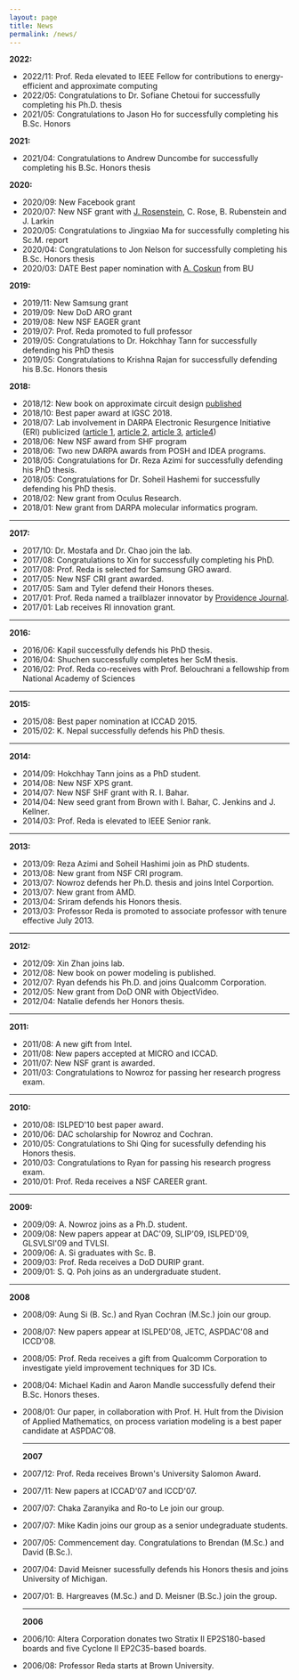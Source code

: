 ```yaml
---
layout: page
title: News
permalink: /news/
---
```


**2022:**
* 	2022/11: Prof. Reda elevated to IEEE Fellow for contributions to energy-efficient and approximate computing
* 	2022/05: Congratulations to Dr. Sofiane Chetoui for successfully completing his Ph.D. thesis
* 	2021/05: Congratulations to Jason Ho for successfully completing his B.Sc. Honors 	

**2021:**
* 	2021/04: Congratulations to Andrew Duncombe for successfully completing his B.Sc. Honors thesis

**2020:**

*	2020/09: New Facebook grant
*   2020/07: New NSF grant with [J. Rosenstein](http://rosenstein.engin.brown.edu), C. Rose, B. Rubenstein and J. Larkin
*   2020/05: Congratulations to Jingxiao Ma for successfully completing his Sc.M. report
*   2020/04: Congratulations to Jon Nelson for successfully completing his B.Sc. Honors thesis
*   2020/03: DATE Best paper nomination with [A. Coskun](https://www.bu.edu/eng/profile/ayse-coskun/) from BU 

**2019:**

*   2019/11: New Samsung grant
*   2019/09: New DoD ARO grant
*   2019/08: New NSF EAGER grant
*   2019/07: Prof. Reda promoted to full professor
*   2019/05: Congratulations to Dr. Hokchhay Tann for successfully defending his PhD thesis
*   2019/05: Congratulations to Krishna Rajan for successfully defending his B.Sc. Honors thesis

**2018:**

*   2018/12: New book on approximate circuit design [published](https://www.springer.com/la/book/9783319993218)
*   2018/10: Best paper award at IGSC 2018.
*   2018/07: Lab involvement in DARPA Electronic Resurgence Initiative (ERI) publicized ([article 1](https://www.darpa.mil/news-events/2018-07-24), [article 2](https://www.nextplatform.com/2018/02/05/inside-darpas-200-million-jump-microelectronics/), [article 3](http://jacobsschool.ucsd.edu/news/news_releases/release.sfe?id=2605), [article4](http://eecs.umich.edu/eecs/about/articles/2018/darpa-eri-sylvester.html))
*   2018/06: New NSF award from SHF program
*   2018/06: Two new DARPA awards from POSH and IDEA programs.
*   2018/05: Congratulations for Dr. Reza Azimi for successfully defending his PhD thesis.
*   2018/05: Congratulations for Dr. Soheil Hashemi for successfully defending his PhD thesis.
*   2018/02: New grant from Oculus Research.
*   2018/01: New grant from DARPA molecular informatics program.

* * *

**2017:**

*   2017/10: Dr. Mostafa and Dr. Chao join the lab.
*   2017/08: Congratulations to Xin for successfully completing his PhD.
*   2017/08: Prof. Reda is selected for Samsung GRO award.
*   2017/05: New NSF CRI grant awarded.
*   2017/05: Sam and Tyler defend their Honors theses.
*   2017/01: Prof. Reda named a trailblazer innovator by [Providence Journal](http://www.providencejournal.com/news/20170103/ri-innovators-11-trailblazers-to-follow-in-2017).
*   2017/01: Lab receives RI innovation grant.

* * *

**2016:**

*   2016/06: Kapil successfully defends his PhD thesis.
*   2016/04: Shuchen successfully completes her ScM thesis.
*   2016/02: Prof. Reda co-receives with Prof. Belouchrani a fellowship from National Academy of Sciences

* * *

**2015:**

*   2015/08: Best paper nomination at ICCAD 2015.
*   2015/02: K. Nepal successfully defends his PhD thesis.

* * *

**2014:**

*   2014/09: Hokchhay Tann joins as a PhD student.
*   2014/08: New NSF XPS grant.
*   2014/07: New NSF SHF grant with R. I. Bahar.
*   2014/04: New seed grant from Brown with I. Bahar, C. Jenkins and J. Kellner.
*   2014/03: Prof. Reda is elevated to IEEE Senior rank.

* * *

**2013:**

*   2013/09: Reza Azimi and Soheil Hashimi join as PhD students.
*   2013/08: New grant from NSF CRI program.
*   2013/07: Nowroz defends her Ph.D. thesis and joins Intel Corportion.
*   2013/07: New grant from AMD.
*   2013/04: Sriram defends his Honors thesis.
*   2013/03: Professor Reda is promoted to associate professor with tenure effective July 2013.

* * *

**2012:**

*   2012/09: Xin Zhan joins lab.
*   2012/08: New book on power modeling is published.
*   2012/07: Ryan defends his Ph.D. and joins Qualcomm Corporation.
*   2012/05: New grant from DoD ONR with ObjectVideo.
*   2012/04: Natalie defends her Honors thesis.

* * *

**2011:**

*   2011/08: A new gift from Intel.
*   2011/08: New papers accepted at MICRO and ICCAD.
*   2011/07: New NSF grant is awarded.
*   2011/03: Congratulations to Nowroz for passing her research progress exam.

* * *

**2010:**

*   2010/08: ISLPED'10 best paper award.
*   2010/06: DAC scholarship for Nowroz and Cochran.
*   2010/05: Congratulations to Shi Qing for sucessfully defending his Honors thesis.
*   2010/03: Congratulations to Ryan for passing his research progress exam.
*   2010/01: Prof. Reda receives a NSF CAREER grant.

* * *

**2009:**

*   2009/09: A. Nowroz joins as a Ph.D. student.
*   2009/08: New papers appear at DAC'09, SLIP'09, ISLPED'09, GLSVLSI'09 and TVLSI.
*   2009/06: A. Si graduates with Sc. B.
*   2009/03: Prof. Reda receives a DoD DURIP grant.
*   2009/01: S. Q. Poh joins as an undergraduate student.

* * *

**2008**

*   2008/09: Aung Si (B. Sc.) and Ryan Cochran (M.Sc.) join our group.
*   2008/07: New papers appear at ISLPED'08, JETC, ASPDAC'08 and ICCD'08.
*   2008/05: Prof. Reda receives a gift from Qualcomm Corporation to investigate yield improvement techniques for 3D ICs.
*   2008/04: Michael Kadin and Aaron Mandle successfully defend their B.Sc. Honors theses.
*   2008/01: Our paper, in collaboration with Prof. H. Hult from the Division of Applied Mathematics, on process variation modeling is a best paper candidate at ASPDAC'08.

    * * *

    **2007**
*   2007/12: Prof. Reda receives Brown's University Salomon Award.
*   2007/11: New papers at ICCAD'07 and ICCD'07.
*   2007/07: Chaka Zaranyika and Ro-to Le join our group.
*   2007/07: Mike Kadin joins our group as a senior undegraduate students.
*   2007/05: Commencement day. Congratulations to Brendan (M.Sc.) and David (B.Sc.).
*   2007/04: David Meisner sucessfully defends his Honors thesis and joins University of Michigan.
*   2007/01: B. Hargreaves (M.Sc.) and D. Meisner (B.Sc.) join the group.

    * * *

    **2006**
*   2006/10: Altera Corporation donates two Stratix II EP2S180-based boards and five Cyclone II EP2C35-based boards.
*   2006/08: Professor Reda starts at Brown University.
